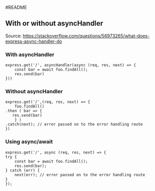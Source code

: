 #README

## With or without asyncHandler
Source: https://stackoverflow.com/questions/56973265/what-does-express-async-handler-do

### With asyncHandler
    express.get('/', asyncHandler(async (req, res, next) => {
        const bar = await foo.findAll();
        res.send(bar)
    }))

### Without asyncHandler
    express.get('/',(req, res, next) => {
        foo.findAll()
    .then ( bar => {
       res.send(bar)
        } )
    .catch(next); // error passed on to the error handling route
    })

### Using async/await
    express.get('/', async (req, res, next) => {
    try {
        const bar = await foo.findAll();
        res.send(bar);
    } catch (err) {
        next(err); // error passed on to the error handling route
    }
    });